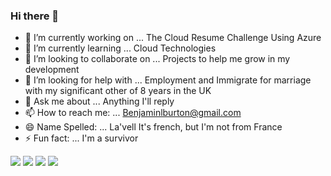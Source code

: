 <!--
**BenjaminBurton/BenjaminBurton** is a ✨ _special_ ✨ repository because its `README.md` (this file) appears on your GitHub profile.
-->

### Hi there 👋

- 🔭 I’m currently working on ... The Cloud Resume Challenge Using Azure
- 🌱 I’m currently learning ... Cloud Technologies
- 👯 I’m looking to collaborate on ... Projects to help me grow in my development
- 🤔 I’m looking for help with ... Employment and Immigrate for marriage with my significant other of 8 years in the UK 
- 💬 Ask me about ... Anything I'll reply
- 📫 How to reach me: ... Benjaminlburton@gmail.com
- 😄 Name Spelled: ... La'vell It's french, but I'm not from France 
- ⚡ Fun fact: ... I'm a survivor

[![](https://img.shields.io/badge/Microsoft_Outlook-0078D4?style=for-the-badge&logo=microsoft-outlook&logoColor=white)](outlook_54324E52AE9DC96A@outlook.com)
[![](https://img.shields.io/badge/LinkedIn-0077B5?style=for-the-badge&logo=linkedin&logoColor=white)](https://www.linkedin.com/in/benjaminlburton/)
[![](https://img.shields.io/badge/Instagram-E4405F?style=for-the-badge&logo=instagram&logoColor=white)](https://www.instagram.com/mr._burton/)
[![](https://img.shields.io/badge/Gmail-D14836?style=for-the-badge&logo=gmail&logoColor=white)](benjaminlburton@gmail.com)
